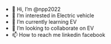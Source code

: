 - 👋 Hi, I’m @npp2022
- 👀 I’m interested in Electric vehicle
- 🌱 I’m currently learning EV
- 💞️ I’m looking to collaborate on EV
- 📫 How to reach me linkedin facebook

<!---
npp2022/npp2022 is a ✨ special ✨ repository because its `README.md` (this file) appears on your GitHub profile.
You can click the Preview link to take a look at your changes.
--->
